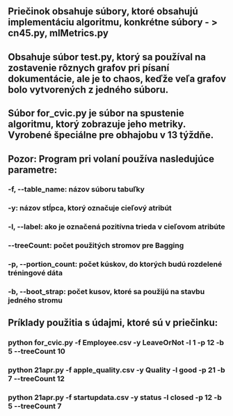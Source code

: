 ## Priečinok obsahuje súbory, ktoré obsahujú implementáciu algoritmu, konkrétne súbory - > cn45.py, mlMetrics.py

## Obsahuje súbor test.py, ktorý sa používal na zostavenie rôznych grafov pri písaní dokumentácie, ale je to chaos, keďže veľa grafov bolo vytvorených z jedného súboru.

## Súbor for_cvic.py je súbor na spustenie algoritmu, ktorý zobrazuje jeho metriky. Vyrobené špeciálne pre obhajobu v 13 týždňe.

## Pozor: Program pri volaní používa nasledujúce parametre:
### -f, --table_name: názov súboru tabuľky
### -y: názov stĺpca, ktorý označuje cieľový atribút
### -l, --label: ako je označená pozitívna trieda v cieľovom atribúte
### --treeCount: počet použitých stromov pre Bagging
### -p, --portion_count: počet kúskov, do ktorých budú rozdelené tréningové dáta
### -b, --boot_strap: počet kusov, ktoré sa použijú na stavbu jedného stromu


## Príklady použitia s údajmi, ktoré sú v priečinku: 
 
### python for_cvic.py -f Employee.csv -y LeaveOrNot -l 1 -p 12 -b 5 --treeCount 10

### python 21apr.py -f apple_quality.csv -y Quality -l good -p 21 -b 7 --treeCount 12

### python 21apr.py -f startupdata.csv -y status -l closed -p 12 -b 5 --treeCount 7 
